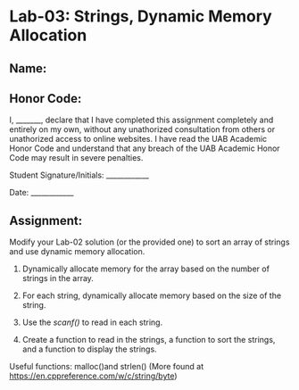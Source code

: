 # Lab-03: Strings, Dynamic Memory Allocation

## Name: 

## Honor Code:

I, _______, declare that I have completed this assignment completely and entirely on my own, without any unathorized consultation from others or unathorized access to online websites. I have read the UAB Academic Honor Code and understand that any breach of the UAB Academic Honor Code may result in severe penalties.

Student Signature/Initials: ____________

Date: ____________

## Assignment:

Modify your Lab-02 solution (or the provided one) to sort an array of strings and use dynamic memory allocation.

1. Dynamically allocate memory for the array based on the number of strings in the array.

2. For each string, dynamically allocate memory based on the size of the string.

3. Use the *scanf()* to read in each string.

4. Create a function to read in the strings, a function to sort the strings, and a function to display the strings.

Useful functions: malloc()and strlen() (More found at https://en.cppreference.com/w/c/string/byte)